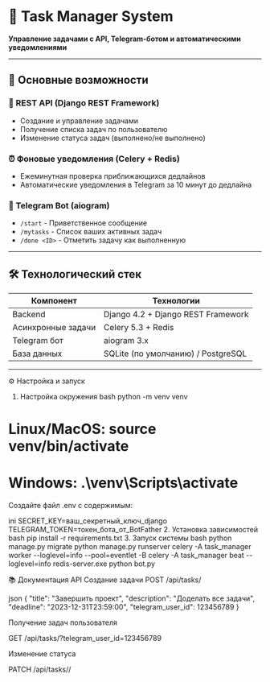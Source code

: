 # 🚀 Task Manager System

**Управление задачами с API, Telegram-ботом и автоматическими уведомлениями**

---

## 🌟 Основные возможности

### 📡 REST API (Django REST Framework)
- Создание и управление задачами
- Получение списка задач по пользователю
- Изменение статуса задач (выполнено/не выполнено)

### ⏰ Фоновые уведомления (Celery + Redis)
- Ежеминутная проверка приближающихся дедлайнов
- Автоматические уведомления в Telegram за 10 минут до дедлайна

### 🤖 Telegram Bot (aiogram)
- `/start` - Приветственное сообщение
- `/mytasks` - Список ваших активных задач
- `/done <ID>` - Отметить задачу как выполненную

---

## 🛠 Технологический стек

| Компонент       | Технологии                     |
|----------------|--------------------------------|
| Backend        | Django 4.2 + Django REST Framework |
| Асинхронные задачи | Celery 5.3 + Redis        |
| Telegram бот   | aiogram 3.x                    |
| База данных    | SQLite (по умолчанию) / PostgreSQL |

---

⚙️ Настройка и запуск
1. Настройка окружения
bash
python -m venv venv
# Linux/MacOS: source venv/bin/activate
# Windows: .\venv\Scripts\activate
Создайте файл .env с содержимым:

ini
SECRET_KEY=ваш_секретный_ключ_django
TELEGRAM_TOKEN=токен_бота_от_BotFather
2. Установка зависимостей
bash
pip install -r requirements.txt
3. Запуск системы
bash
python manage.py migrate
python manage.py runserver
celery -A task_manager worker --loglevel=info --pool=eventlet -B
celery -A task_manager beat --loglevel=info
redis-server.exe
python bot.py

📚 Документация API
Создание задачи
POST /api/tasks/

json
{
  "title": "Завершить проект",
  "description": "Доделать все задачи",
  "deadline": "2023-12-31T23:59:00",
  "telegram_user_id": 123456789
}

Получение задач пользователя

GET /api/tasks/?telegram_user_id=123456789

Изменение статуса

PATCH /api/tasks/<id>/

